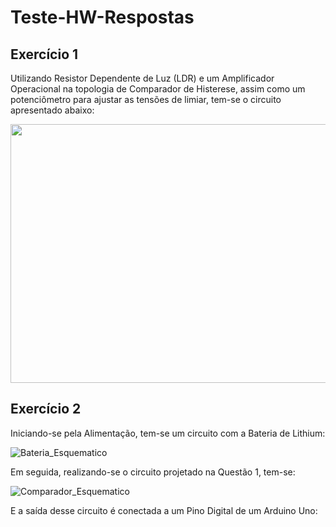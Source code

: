 # Teste-HW-Respostas

## Exercício 1

Utilizando Resistor Dependente de Luz (LDR) e um Amplificador Operacional na topologia de Comparador de Histerese, assim como um potenciômetro para ajustar as tensões de limiar, tem-se o circuito apresentado abaixo:

<img src="https://user-images.githubusercontent.com/92953755/138379192-75c72d84-0ffa-435f-9554-113a34a3e045.jpg" width="585" height="414">


## Exercício 2

Iniciando-se pela Alimentação, tem-se um circuito com a Bateria de Lithium:


![Bateria_Esquematico](https://user-images.githubusercontent.com/92953755/138535172-8e3ffb57-516e-4bb9-a8d8-f7c79a5ba4c1.PNG)

Em seguida, realizando-se o circuito projetado na Questão 1, tem-se:

![Comparador_Esquematico](https://user-images.githubusercontent.com/92953755/138535249-39d4d1cb-6958-43ff-afef-6ef4dfa29c28.PNG)


E a saída desse circuito é conectada a um Pino Digital de um Arduino Uno:





